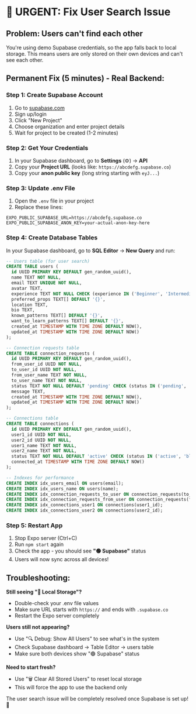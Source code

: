 # 🚀 URGENT: Fix User Search Issue

## Problem: Users can't find each other

You're using demo Supabase credentials, so the app falls back to local storage. This means users are only stored on their own devices and can't see each other.



## Permanent Fix (5 minutes) - Real Backend:

### Step 1: Create Supabase Account
1. Go to [supabase.com](https://supabase.com)
2. Sign up/login
3. Click "New Project"
4. Choose organization and enter project details
5. Wait for project to be created (1-2 minutes)

### Step 2: Get Your Credentials
1. In your Supabase dashboard, go to **Settings** (⚙️) → **API**
2. Copy your **Project URL** (looks like: `https://abcdefg.supabase.co`)
3. Copy your **anon public key** (long string starting with `eyJ...`)

### Step 3: Update .env File
1. Open the `.env` file in your project
2. Replace these lines:
```
EXPO_PUBLIC_SUPABASE_URL=https://abcdefg.supabase.co
EXPO_PUBLIC_SUPABASE_ANON_KEY=your-actual-anon-key-here
```

### Step 4: Create Database Tables
In your Supabase dashboard, go to **SQL Editor** → **New Query** and run:

```sql
-- Users table (for user search)
CREATE TABLE users (
  id UUID PRIMARY KEY DEFAULT gen_random_uuid(),
  name TEXT NOT NULL,
  email TEXT UNIQUE NOT NULL,
  avatar TEXT,
  experience TEXT NOT NULL CHECK (experience IN ('Beginner', 'Intermediate', 'Advanced')),
  preferred_props TEXT[] DEFAULT '{}',
  location TEXT,
  bio TEXT,
  known_patterns TEXT[] DEFAULT '{}',
  want_to_learn_patterns TEXT[] DEFAULT '{}',
  created_at TIMESTAMP WITH TIME ZONE DEFAULT NOW(),
  updated_at TIMESTAMP WITH TIME ZONE DEFAULT NOW()
);

-- Connection requests table
CREATE TABLE connection_requests (
  id UUID PRIMARY KEY DEFAULT gen_random_uuid(),
  from_user_id UUID NOT NULL,
  to_user_id UUID NOT NULL,
  from_user_name TEXT NOT NULL,
  to_user_name TEXT NOT NULL,
  status TEXT NOT NULL DEFAULT 'pending' CHECK (status IN ('pending', 'accepted', 'declined')),
  message TEXT,
  created_at TIMESTAMP WITH TIME ZONE DEFAULT NOW(),
  updated_at TIMESTAMP WITH TIME ZONE DEFAULT NOW()
);

-- Connections table  
CREATE TABLE connections (
  id UUID PRIMARY KEY DEFAULT gen_random_uuid(),
  user1_id UUID NOT NULL,
  user2_id UUID NOT NULL,
  user1_name TEXT NOT NULL,
  user2_name TEXT NOT NULL,
  status TEXT NOT NULL DEFAULT 'active' CHECK (status IN ('active', 'blocked')),
  connected_at TIMESTAMP WITH TIME ZONE DEFAULT NOW()
);

-- Indexes for performance
CREATE INDEX idx_users_email ON users(email);
CREATE INDEX idx_users_name ON users(name);
CREATE INDEX idx_connection_requests_to_user ON connection_requests(to_user_id);
CREATE INDEX idx_connection_requests_from_user ON connection_requests(from_user_id);
CREATE INDEX idx_connections_user1 ON connections(user1_id);
CREATE INDEX idx_connections_user2 ON connections(user2_id);
```

### Step 5: Restart App
1. Stop Expo server (Ctrl+C)
2. Run `npm start` again
3. Check the app - you should see **"🟢 Supabase"** status
4. Users will now sync across all devices!

## Troubleshooting:

**Still seeing "🔴 Local Storage"?**
- Double-check your .env file values
- Make sure URL starts with `https://` and ends with `.supabase.co`
- Restart the Expo server completely

**Users still not appearing?**
- Use "🔍 Debug: Show All Users" to see what's in the system
- Check Supabase dashboard → Table Editor → users table
- Make sure both devices show "🟢 Supabase" status

**Need to start fresh?**
- Use "🗑️ Clear All Stored Users" to reset local storage
- This will force the app to use the backend only

The user search issue will be completely resolved once Supabase is set up! 🎉
